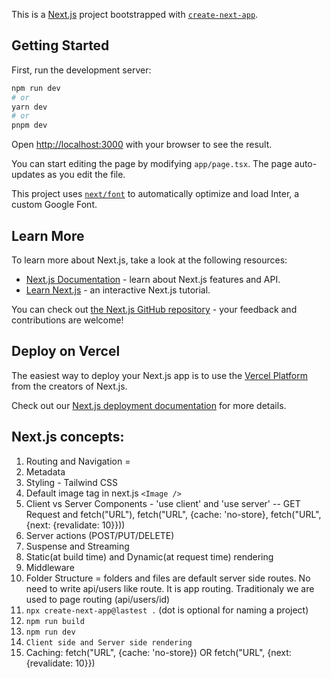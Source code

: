This is a [Next.js](https://nextjs.org/) project bootstrapped with [`create-next-app`](https://github.com/vercel/next.js/tree/canary/packages/create-next-app).

## Getting Started

First, run the development server:

```bash
npm run dev
# or
yarn dev
# or
pnpm dev
```

Open [http://localhost:3000](http://localhost:3000) with your browser to see the result.

You can start editing the page by modifying `app/page.tsx`. The page auto-updates as you edit the file.

This project uses [`next/font`](https://nextjs.org/docs/basic-features/font-optimization) to automatically optimize and load Inter, a custom Google Font.

## Learn More

To learn more about Next.js, take a look at the following resources:

- [Next.js Documentation](https://nextjs.org/docs) - learn about Next.js features and API.
- [Learn Next.js](https://nextjs.org/learn) - an interactive Next.js tutorial.

You can check out [the Next.js GitHub repository](https://github.com/vercel/next.js/) - your feedback and contributions are welcome!

## Deploy on Vercel

The easiest way to deploy your Next.js app is to use the [Vercel Platform](https://vercel.com/new?utm_medium=default-template&filter=next.js&utm_source=create-next-app&utm_campaign=create-next-app-readme) from the creators of Next.js.

Check out our [Next.js deployment documentation](https://nextjs.org/docs/deployment) for more details.

## Next.js concepts:
1. Routing and Navigation = <Link />
2. Metadata
3. Styling - Tailwind CSS
4. Default image tag in next.js ``<Image />``
5. Client vs Server Components - 'use client' and 'use server'
    -- GET Request and fetch("URL"), fetch("URL", {cache: 'no-store}, fetch("URL", {next: {revalidate: 10}}))
6. Server actions (POST/PUT/DELETE)
7. Suspense and Streaming
8. Static(at build time) and Dynamic(at request time) rendering
9. Middleware
10. Folder Structure = folders and files are default server side routes. No need to write api/users like route. It is app routing. Traditionaly we are used to page routing (api/users/id)
11. ``npx create-next-app@lastest .`` (dot is optional for naming a project)
12. ``npm run build``
13. ``npm run dev``
14. ``Client side and Server side rendering``
15. Caching: fetch("URL", {cache: 'no-store}) OR fetch("URL", {next: {revalidate: 10}})
